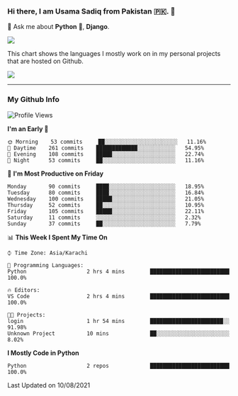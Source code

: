 ### Hi there, I am Usama Sadiq from Pakistan 🇵🇰. 👋

💬 Ask me about **Python** 🐍, **Django**. <!-- , Testing, Docker, Jenkins Automation, -->

<!--  
🗣 I love to talk about
  - Automating day-to-day stuff using Python
  - **Urdu Literature** 📚, **Anime** 💻, **Manga** 📜, **Light Novels** 📜, **Comics** 📱.  
-->

<img align="center" src="https://github-readme-stats.vercel.app/api?username=UsamaSadiq&custom_title=My Stats&show_icons=true&theme=dark&count_private=true&include_all_commits=true" />

This chart shows the languages I mostly work on in my personal projects that are hosted on Github.

<img align="center" src="https://github-readme-stats.vercel.app/api/top-langs/?username=UsamaSadiq&langs_count=10&layout=compact" />

--- 
### My Github Info
<!--START_SECTION:waka-->
![Profile Views](http://img.shields.io/badge/Profile%20Views-0-blue)

**I'm an Early 🐤** 

```text
🌞 Morning    53 commits     ██░░░░░░░░░░░░░░░░░░░░░░░   11.16% 
🌆 Daytime    261 commits    █████████████░░░░░░░░░░░░   54.95% 
🌃 Evening    108 commits    █████░░░░░░░░░░░░░░░░░░░░   22.74% 
🌙 Night      53 commits     ██░░░░░░░░░░░░░░░░░░░░░░░   11.16%

```
📅 **I'm Most Productive on Friday** 

```text
Monday       90 commits     ████░░░░░░░░░░░░░░░░░░░░░   18.95% 
Tuesday      80 commits     ████░░░░░░░░░░░░░░░░░░░░░   16.84% 
Wednesday    100 commits    █████░░░░░░░░░░░░░░░░░░░░   21.05% 
Thursday     52 commits     ██░░░░░░░░░░░░░░░░░░░░░░░   10.95% 
Friday       105 commits    █████░░░░░░░░░░░░░░░░░░░░   22.11% 
Saturday     11 commits     ░░░░░░░░░░░░░░░░░░░░░░░░░   2.32% 
Sunday       37 commits     ██░░░░░░░░░░░░░░░░░░░░░░░   7.79%

```


📊 **This Week I Spent My Time On** 

```text
⌚︎ Time Zone: Asia/Karachi

💬 Programming Languages: 
Python                   2 hrs 4 mins        █████████████████████████   100.0%

🔥 Editors: 
VS Code                  2 hrs 4 mins        █████████████████████████   100.0%

🐱‍💻 Projects: 
login                    1 hr 54 mins        ███████████████████████░░   91.98% 
Unknown Project          10 mins             ██░░░░░░░░░░░░░░░░░░░░░░░   8.02%

```

**I Mostly Code in Python** 

```text
Python                   2 repos             █████████████████████████   100.0%

```



 Last Updated on 10/08/2021
<!--END_SECTION:waka-->
<!--
**UsamaSadiq/UsamaSadiq** is a ✨ _special_ ✨ repository because its `README.md` (this file) appears on your GitHub profile.

Here are some ideas to get you started:

- 🔭 I’m currently working on ...
- 🌱 I’m currently learning ...
- 👯 I’m looking to collaborate on ...
- 🤔 I’m looking for help with ...
- 📫 How to reach me: ...
- 😄 Pronouns: ...
- ⚡ Fun fact: ...
-->
